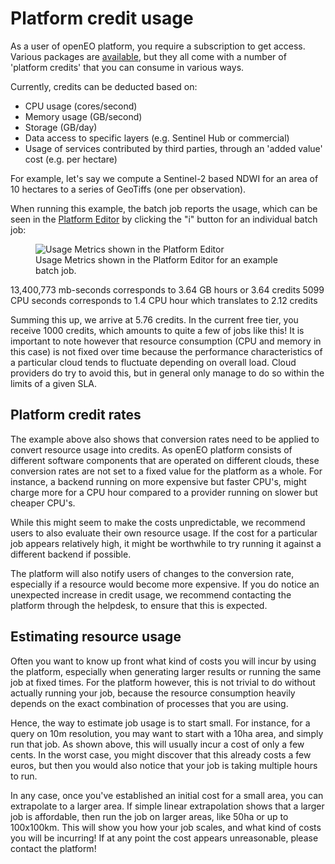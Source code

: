 # Platform credit usage

As a user of openEO platform, you require a subscription to get access. Various packages are [available](https://openeo.cloud/#plans), 
but they all come with a number of 'platform credits' that you can consume in various ways.

Currently, credits can be deducted based on:

- CPU usage (cores/second)
- Memory usage (GB/second)
- Storage (GB/day)
- Data access to specific layers (e.g. Sentinel Hub or commercial)
- Usage of services contributed by third parties, through an 'added value' cost (e.g. per hectare)

For example, let's say we compute a Sentinel-2 based NDWI for an area of 10 hectares to a series of GeoTiffs (one per observation). 

When running this example, the batch job reports the usage, which can be seen in the
[Platform Editor](https://editor.openeo.cloud) by clicking the "i" button for an individual batch job:

<figure>
    <img src="https://user-images.githubusercontent.com/5937096/159861044-d758443f-9056-4474-909f-ebd8400de9dd.png" alt="Usage Metrics shown in the Platform Editor">
    <figcaption>Usage Metrics shown in the Platform Editor for an example batch job.</figcaption>
</figure>

13,400,773 mb-seconds corresponds to 3.64 GB hours or 3.64 credits
5099 CPU seconds corresponds to 1.4 CPU hour which translates to 2.12 credits

Summing this up, we arrive at 5.76 credits. In the current free tier, you receive 1000 credits, which amounts to quite a few of jobs like this!
It is important to note however that resource consumption (CPU and memory in this case) is not fixed over time because the
performance characteristics of a particular cloud tends to fluctuate depending on overall load. 
Cloud providers do try to avoid this, but in general only manage to do so within the limits of a given SLA.

## Platform credit rates

The example above also shows that conversion rates need to be applied to convert resource usage into credits. 
As openEO platform consists of different software components that are operated on different clouds, these conversion rates are not set to a fixed value 
for the platform as a whole. For instance, a backend running on more expensive but faster CPU's, might charge more for a CPU hour compared to a provider
running on slower but cheaper CPU's.

While this might seem to make the costs unpredictable, we recommend users to also evaluate their own resource usage. 
If the cost for a particular job appears relatively high, it might be worthwhile to try running it against a different backend if possible.

The platform will also notify users of changes to the conversion rate, especially if a resource would become more expensive. 
If you do notice an unexpected increase in credit usage, we recommend contacting the platform through the helpdesk, to ensure that this is expected.

## Estimating resource usage

Often you want to know up front what kind of costs you will incur by using the platform, especially when generating larger results 
or running the same job at fixed times. For the platform however, this is not trivial to do without actually running your job, because the resource 
consumption heavily depends on the exact combination of processes that you are using. 

Hence, the way to estimate job usage is to start small. For instance, for a query on 10m resolution, you may want to start with a 10ha area,
and simply run that job. As shown above, this will usually incur a cost of only a few cents. In the worst case, you might discover that this already 
costs a few euros, but then you would also notice that your job is taking multiple hours to run.

In any case, once you've established an initial cost for a small area, you can extrapolate to a larger area. If simple linear extrapolation shows that 
a larger job is affordable, then run the job on larger areas, like 50ha or up to 100x100km. This will show you how your job scales, 
and what kind of costs you will be incurring! If at any point the cost appears unreasonable, please contact the platform!
